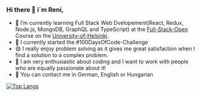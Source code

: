 ### Hi there 👋  i´m Reni,
- 🔭 I’m currently learning Full Stack Web Dvelopement(React, Redux, Node.js, MongoDB, GraphQL and TypeScript) at the [Full-Stack-Open](https://studies.helsinki.fi/courses/cur/otm-dbf5a51d-2121-4110-af0f-f1e8f0b74fb9) Course on the [University-of-Helsinki](https://www.helsinki.fi/en). 
- 🌱 I currently started the #100DaysOfCode-Challenge
- 😄 I really enjoy problem solving as it gives me great satisfaction when I find a solution to a complex problem.
- 👯 I am very enthusiastic about coding and I want to work with
people who are equally passionate about it!
- 💬 You can contact me in German, English or Hungarian

[![Top Langs](https://github-readme-stats.vercel.app/api/top-langs/?username=ReniIrinyi&lnags_count=8&theme=react)](https://github.com/anuraghazra/github-readme-stats)

